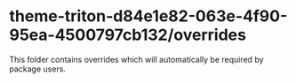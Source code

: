 # theme-triton-d84e1e82-063e-4f90-95ea-4500797cb132/overrides

This folder contains overrides which will automatically be required by package users.
